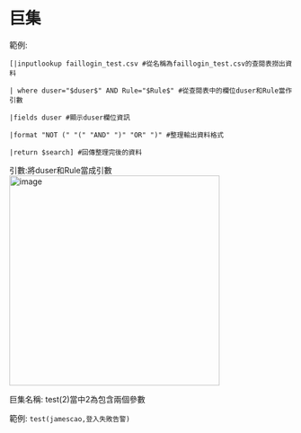 巨集
===
範例:

    [|inputlookup faillogin_test.csv #從名稱為faillogin_test.csv的查閱表撈出資料
       
    | where duser="$duser$" AND Rule="$Rule$" #從查閱表中的欄位duser和Rule當作引數
        
    |fields duser #顯示duser欄位資訊
        
    |format "NOT (" "(" "AND" ")" "OR" ")" #整理輸出資料格式
        
    |return $search] #回傳整理完後的資料

引數:將duser和Rule當成引數
<img width="374" alt="image" src="https://github.com/favorite986141/jamescao/assets/125249893/a1c3f9bf-3644-4585-9330-b58bff7d216b">

巨集名稱:
test(2)當中2為包含兩個參數 

範例:
`test(jamescao,登入失敗告警)`
